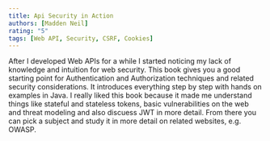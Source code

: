 ```yaml
---
title: Api Security in Action
authors: [Madden Neil]
rating: "5"
tags: [Web API, Security, CSRF, Cookies]
---
```


After I developed Web APIs for a while I started noticing my lack of knowledge and intuition for web security.
This book gives you a good starting point for Authentication and Authorization techniques and related security
considerations. It introduces everything step by step with hands on examples in Java.
I really liked this book because it made me understand things like stateful and stateless tokens,
basic vulnerabilities on the web and threat modeling and also discuess JWT in more detail.
From there you can pick a subject and study it in more detail on related websites, e.g. OWASP.